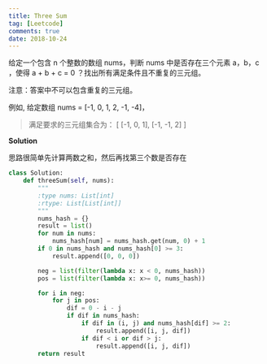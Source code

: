 ```yaml
---
title: Three Sum
tag: [Leetcode]
comments: true
date: 2018-10-24
---
```




给定一个包含 n 个整数的数组 nums，判断 nums 中是否存在三个元素 a，b，c ，使得 a + b + c = 0 ？找出所有满足条件且不重复的三元组。

注意：答案中不可以包含重复的三元组。

例如, 给定数组 nums = [-1, 0, 1, 2, -1, -4]，

>满足要求的三元组集合为：
[
  [-1, 0, 1],
  [-1, -1, 2]
]


**Solution**

思路很简单先计算两数之和，然后再找第三个数是否存在


```python
class Solution:
    def threeSum(self, nums):
        """
        :type nums: List[int]
        :rtype: List[List[int]]
        """
        nums_hash = {}
        result = list()
        for num in nums:
            nums_hash[num] = nums_hash.get(num, 0) + 1
        if 0 in nums_hash and nums_hash[0] >= 3:
            result.append([0, 0, 0])

        neg = list(filter(lambda x: x < 0, nums_hash))
        pos = list(filter(lambda x: x>= 0, nums_hash))

        for i in neg:
            for j in pos:
                dif = 0 - i - j
                if dif in nums_hash:
                    if dif in (i, j) and nums_hash[dif] >= 2:
                        result.append([i, j, dif])
                    if dif < i or dif > j:
                        result.append([i, j, dif])
        return result
```